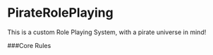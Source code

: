 # PirateRolePlaying
This is a custom Role Playing System, with a pirate universe in mind!

###Core Rules